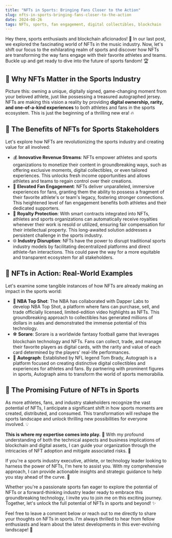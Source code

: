 ```yaml
---
title: "NFTs in Sports: Bringing Fans Closer to the Action"
slug: nfts-in-sports-bringing-fans-closer-to-the-action
date: 2024-08-26
tags: NFTs, sports, fan engagement, digital collectibles, blockchain
---
```


Hey there, sports enthusiasts and blockchain aficionados! 🙌 In our last post, we explored the fascinating world of NFTs in the music industry. Now, let's shift our focus to the exhilarating realm of sports and discover how NFTs are transforming the way fans engage with their favorite athletes and teams. Buckle up and get ready to dive into the future of sports fandom! 🏆

## 🤔 Why NFTs Matter in the Sports Industry

Picture this: owning a unique, digitally signed, game-changing moment from your beloved athlete, just like possessing a treasured autographed jersey. NFTs are making this vision a reality by providing **digital ownership, rarity, and one-of-a-kind experiences** to both athletes and fans in the sports ecosystem. This is just the beginning of a thrilling new era! 🔥

## 🏅 The Benefits of NFTs for Sports Stakeholders

Let's explore how NFTs are revolutionizing the sports industry and creating value for all involved:

- 💰 **Innovative Revenue Streams**: NFTs empower athletes and sports organizations to monetize their content in groundbreaking ways, such as offering exclusive moments, digital collectibles, or even tailored experiences. This unlocks fresh income opportunities and allows athletes and teams to regain control over their creations.
- 🤝 **Elevated Fan Engagement**: NFTs deliver unparalleled, immersive experiences for fans, granting them the ability to possess a fragment of their favorite athlete's or team's legacy, fostering stronger connections. This heightened level of fan engagement benefits both athletes and their dedicated supporters.
- 💸 **Royalty Protection**: With smart contracts integrated into NFTs, athletes and sports organizations can automatically receive royalties whenever their work is resold or utilized, ensuring fair compensation for their intellectual property. This long-awaited solution addresses a persistent challenge in the sports industry.
- 🌐 **Industry Disruption**: NFTs have the power to disrupt traditional sports industry models by facilitating decentralized platforms and direct athlete-fan interactions. This could pave the way for a more equitable and transparent ecosystem for all stakeholders.

## 🌟 NFTs in Action: Real-World Examples

Let's examine some tangible instances of how NFTs are already making an impact in the sports world:

- 🏀 **NBA Top Shot**: The NBA has collaborated with Dapper Labs to develop NBA Top Shot, a platform where fans can purchase, sell, and trade officially licensed, limited-edition video highlights as NFTs. This groundbreaking approach to collectibles has generated millions of dollars in sales and demonstrated the immense potential of this technology.
- ⚽ **Sorare**: Sorare is a worldwide fantasy football game that leverages blockchain technology and NFTs. Fans can collect, trade, and manage their favorite players as digital cards, with the rarity and value of each card determined by the players' real-life performances.
- 🎯 **Autograph**: Established by NFL legend Tom Brady, Autograph is a platform focused on creating distinctive digital collectibles and experiences for athletes and fans. By partnering with prominent figures in sports, Autograph aims to transform the world of sports memorabilia.

## 🔮 The Promising Future of NFTs in Sports

As more athletes, fans, and industry stakeholders recognize the vast potential of NFTs, I anticipate a significant shift in how sports moments are created, distributed, and consumed. This transformation will reshape the sports landscape and unlock thrilling new possibilities for everyone involved. 💡

**This is where my expertise comes into play.** 🎯 With my profound understanding of both the technical aspects and business implications of blockchain and digital assets, I can guide your organization through the intricacies of NFT adoption and mitigate associated risks. 💪

If you're a sports industry executive, athlete, or technology leader looking to harness the power of NFTs, I'm here to assist you. With my comprehensive approach, I can provide actionable insights and strategic guidance to help you stay ahead of the curve. 🚀

Whether you're a passionate sports fan eager to explore the potential of NFTs or a forward-thinking industry leader ready to embrace this groundbreaking technology, I invite you to join me on this exciting journey. Together, let's unlock the full potential of NFTs in sports and beyond! ✨

Feel free to leave a comment below or reach out to me directly to share your thoughts on NFTs in sports. I'm always thrilled to hear from fellow enthusiasts and learn about the latest developments in this ever-evolving landscape! 🙌
